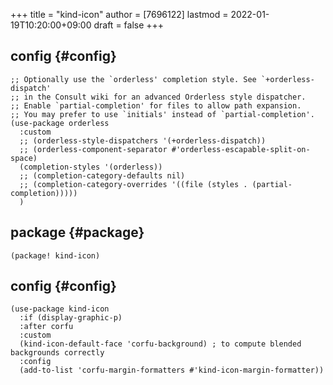 +++
title = "kind-icon"
author = [7696122]
lastmod = 2022-01-19T10:20:00+09:00
draft = false
+++

## config {#config}

```elisp
;; Optionally use the `orderless' completion style. See `+orderless-dispatch'
;; in the Consult wiki for an advanced Orderless style dispatcher.
;; Enable `partial-completion' for files to allow path expansion.
;; You may prefer to use `initials' instead of `partial-completion'.
(use-package orderless
  :custom
  ;; (orderless-style-dispatchers '(+orderless-dispatch))
  ;; (orderless-component-separator #'orderless-escapable-split-on-space)
  (completion-styles '(orderless))
  ;; (completion-category-defaults nil)
  ;; (completion-category-overrides '((file (styles . (partial-completion)))))
  )
```


## package {#package}

```elisp
(package! kind-icon)
```


## config {#config}

```elisp
(use-package kind-icon
  :if (display-graphic-p)
  :after corfu
  :custom
  (kind-icon-default-face 'corfu-background) ; to compute blended backgrounds correctly
  :config
  (add-to-list 'corfu-margin-formatters #'kind-icon-margin-formatter))
```
